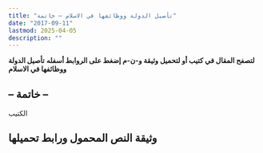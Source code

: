 ```yaml
---
title: "تأصيل الدولة ووظائفها في الاسلام – خاتمة"
date: "2017-09-11"
lastmod: 2025-04-05
description: ""
---
```

**لتصفح المقال في كتيب أو لتحميل وثيقة و-ن-م إضغط على الروابط أسفله** **تأصيل الدولة ووظائفها في الاسلام**

## **– خاتمة –**

الكتيب

## وثيقة النص المحمول ورابط تحميلها

###
